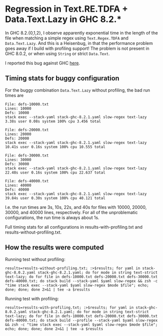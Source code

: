 Regression in Text.RE.TDFA + Data.Text.Lazy in GHC 8.2.*
========================================================

In GHC 8.2.{0,1,2}, I observe apparently exponential time in the length of
the file when matching a simple regex using `Text.Regex.TDFA` and
`Data.Text.Lazy`. And this is a Heisenbug, in that the performance
problem goes away if I build with profiling support! The problem is
not present in GHC 8.0.2, or when using `String` or strict
`Data.Text`.

I reported this bug against GHC [here](https://ghc.haskell.org/trac/ghc/ticket/14519).

Timing stats for buggy configuration
------------------------------------

For the buggy combination `Data.Text.Lazy` without profiling, the bad
run times are

    File: defs-10000.txt
    Lines: 10000
    Defs: 10000
    stack exec --stack-yaml stack-ghc-8.2.1.yaml slow-regex text-lazy   3.38s user 0.08s system 100% cpu 3.456 total

    File: defs-20000.txt
    Lines: 20000
    Defs: 20000
    stack exec --stack-yaml stack-ghc-8.2.1.yaml slow-regex text-lazy   10.41s user 0.16s system 100% cpu 10.555 total

    File: defs-30000.txt
    Lines: 30000
    Defs: 30000
    stack exec --stack-yaml stack-ghc-8.2.1.yaml slow-regex text-lazy   22.48s user 0.16s system 100% cpu 22.637 total

    File: defs-40000.txt
    Lines: 40000
    Defs: 40000
    stack exec --stack-yaml stack-ghc-8.2.1.yaml slow-regex text-lazy   39.84s user 0.30s system 100% cpu 40.121 total

I.e. the run times are 3s, 10s, 22s, and 40s for files with 10000,
20000, 30000, and 40000 lines, respectively. For all of the
unproblematic configurations, the run time is always about 1s.

Full timing stats for all configurations in results-with-profiling.txt
and results-without-profiling.txt.

How the results were computed
-----------------------------

Running test without profiling:

    results=results-without-profiling.txt; :>$results; for yaml in stack-ghc-8.0.2.yaml stack-ghc-8.2.1.yaml; do for mode in string text-strict text-lazy; do for file in defs-10000.txt defs-20000.txt defs-30000.txt defs-40000.txt; do stack build --stack-yaml $yaml slow-regex && zsh -c "time stack exec --stack-yaml $yaml slow-regex $mode $file"; echo; done; done; done 2>&1 | tee -a $results

Running test with profiling:

    results=results-with-profiling.txt; :>$results; for yaml in stack-ghc-8.0.2.yaml stack-ghc-8.2.1.yaml; do for mode in string text-strict text-lazy; do for file in defs-10000.txt defs-20000.txt defs-30000.txt defs-40000.txt; do stack build --profile --stack-yaml $yaml slow-regex && zsh -c "time stack exec --stack-yaml $yaml slow-regex $mode $file"; echo; done; done; done 2>&1 | tee -a $results
